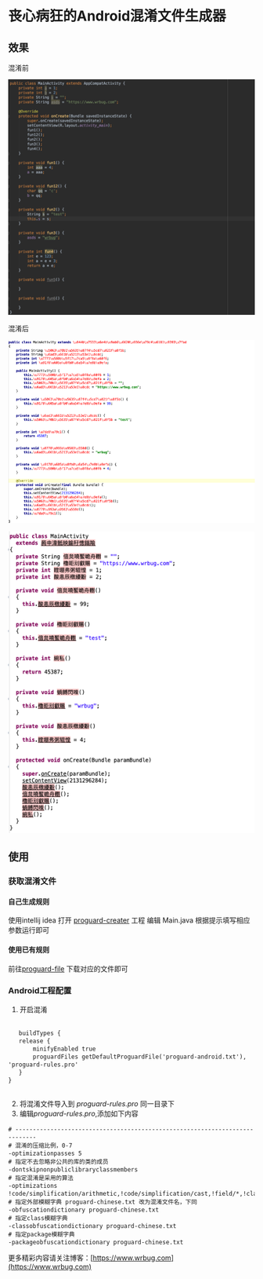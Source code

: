 # 丧心病狂的Android混淆文件生成器


## 效果

混淆前

![](/1.png)

混淆后

![](/luyten.png)

![](/jd.png)

## 使用

### 获取混淆文件

#### 自己生成规则

使用intellij idea 打开 [proguard-creater](/proguard-creater) 工程
编辑 Main.java 根据提示填写相应参数运行即可


#### 使用已有规则

前往[proguard-file](/proguard-file) 下载对应的文件即可


### Android工程配置

    
1.  开启混淆
    
```
    
   buildTypes {
   release {
       minifyEnabled true
       proguardFiles getDefaultProguardFile('proguard-android.txt'), 'proguard-rules.pro'
   }
}
    
```
2.  将混淆文件导入到 *proguard-rules.pro* 同一目录下
3. 编辑*proguard-rules.pro*,添加如下内容

```
# ----------------------------------------------------------------------------
# 混淆的压缩比例，0-7
-optimizationpasses 5
# 指定不去忽略非公共的库的类的成员
-dontskipnonpubliclibraryclassmembers
# 指定混淆是采用的算法
-optimizations !code/simplification/arithmetic,!code/simplification/cast,!field/*,!class/merging/*
# 指定外部模糊字典 proguard-chinese.txt 改为混淆文件名，下同
-obfuscationdictionary proguard-chinese.txt
# 指定class模糊字典
-classobfuscationdictionary proguard-chinese.txt
# 指定package模糊字典
-packageobfuscationdictionary proguard-chinese.txt

```

更多精彩内容请关注博客：[https://www.wrbug.com](https://www.wrbug.com)
